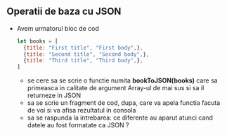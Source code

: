 ## Operatii de baza cu JSON

* Avem urmatorul bloc de cod
  ```js
  let books = [
    {title: "First title", "First body",},
    {title: "Second title", "Second body",},
    {title: "Third title", "Third body",},
  ]  
  ```
  
  * se cere sa se scrie o functie numita  **bookToJSON(books)** care sa primeasca in calitate de argument Array-ul de mai sus si sa il returneze in JSON
  * sa se scrie un fragment de cod, dupa, care va apela functia facuta de voi si va afisa rezultatul in consola
  * sa se raspunda la intrebarea: ce diferente au aparut atunci cand datele au fost formatate ca JSON ?
